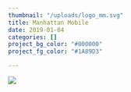 ```yaml
---
thumbnail: "/uploads/logo_mm.svg"
title: Manhattan Mobile
date: 2019-01-04
categories: []
project_bg_color: "#000000"
project_fg_color: "#1A89D3"

---
```

![](/uploads/ian-dooley-281897-unsplash.jpg)
